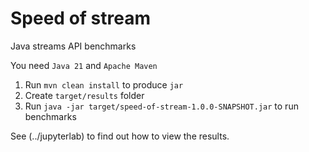 # Speed of stream

Java streams API benchmarks

You need `Java 21` and `Apache Maven`

1. Run `mvn clean install` to produce `jar`
1. Create `target/results` folder
1. Run `java -jar target/speed-of-stream-1.0.0-SNAPSHOT.jar` to run benchmarks

See (../jupyterlab) to find out how to view the results.

